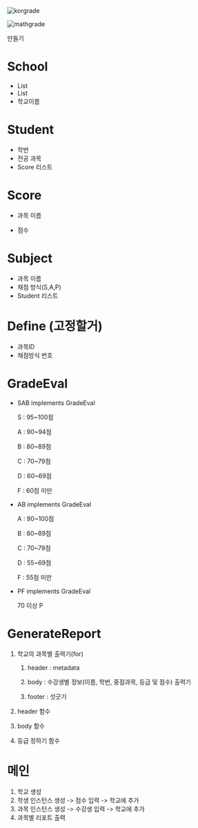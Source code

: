 ![korgrade](https://gitlab.com/easyspubjava/javacoursework/-/raw/master/Chapter7/img/korgrade.png)

![mathgrade](https://gitlab.com/easyspubjava/javacoursework/-/raw/master/Chapter7/img/mathgrade.png)



만들기



# School

* List<Student>
* List<Subject>
* 학교이름





# Student

* 학번
* 전공 과목
* Score 리스트



# Score

* 과목 이름

* 점수

  

# Subject

* 과목 이름
* 채점 방식(S,A,P)
* Student 리스트



# Define (고정할거)

* 과목ID
* 채점방식 번호



# GradeEval

* SAB implements GradeEval

  S : 95~100점 

  A : 90~94점

  B :  80~89점 

  C : 70~79점 

  D : 60~69점 

  F : 60점 미만

* AB implements GradeEval

  A : 90~100점

  B : 80~89점

  C : 70~79점

  D : 55~69점

  F : 55점 미만

* PF  implements GradeEval

  70 이상 P

# GenerateReport

1. 학교의 과목별 출력기(for)

   1. header : metadata

   2. body : 수강생별 정보(이름, 학번, 중점과목, 등급 및 점수) 출력기

   3. footer : 섯긋기

2. header 함수

3. body 함수

4. 등급 정하기 함수





# 메인

1. 학교 생성
2. 학생 인스턴스 생성 -> 점수 입력 -> 학교에 추가
3. 과목 인스턴스 생성 -> 수강생 입력 -> 학교에 추가
4. 과목별 리포트 출력





